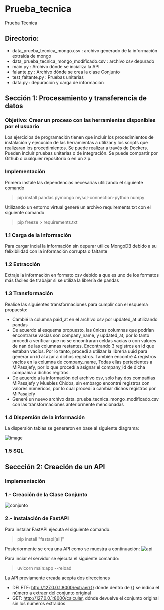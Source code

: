 # Prueba_tecnica
Prueba Técnica

## Directorio:

- data_prueba_tecnica_mongo.csv : archivo generado de la información extraída de mongo
- data_prueba_tecnica_mongo_modificado.csv : archivo csv depurado
- main.py : Archivo dónde se incializa la API
- falante.py : Archivo dónde se crea la clase Conjunto
- test_faltante.py : Pruebas unitarias
- data.py : depuración y carga de información 

## Sección 1: Procesamiento y transferencia de datos

### Objetivo: Crear un proceso con las herramientas disponibles por el usuario

Los ejercicios de programación tienen que incluir los procedimientos de instalación y ejecución de las herramientas a utilizar y los scripts que realizaran los procedimientos. Se puede realizar a través de Dockers. Pueden incluir pruebas unitarias o de integración. Se puede compartir por Github o cualquier repositorio o en un zip.
### Implementación

Primero instale las dependencias necesarias utilizando el siguiente comando
> pip install pandas pymongo mysql-connection-python numpy

Utilizando un entorno virtual generé un archivo requirements.txt con el siguiente comando

> pip freeze > requirements.txt

### 1.1 Carga de la Información

Para cargar incial la información sin depurar utilice MongoDB debido a su felixibilidad con la información corrupta o faltante

### 1.2 Extracción

Extraje la información en formato csv debido a que es uno de los formatos más fáciles de trabajar si se utiliza la librería de pandas

### 1.3 Transformación

Realicé las siguientes transformaciones para cumplir con el esquema propuesto:
- Cambié la columna paid_at en el archivo csv por updated_at utilizando pandas
- De acuerdo al esquema propuesto, las únicas columnas que podrían encontrarse vacías son company_name, y updated_at, por lo tanto procedí a verificar que no se encontraran celdas vacías o con valores de nan de las columnas restantes. Encontrando 3 registros en id que estaban vacíos. Por lo tanto, procedí a utilizar la librería uuid para generar un id al azar a dichos registros. También encontré 4 registros vacíos en la columna de company_name, Todas ellas pertecientes a MiPasajefy, por lo que procedí a asignar el company_id de dicha compañía a dichos regitros.
- De acuerdo a la información del archivo csv, sólo hay dos compañias MiPasajefy y Muebles Chidos, sin embargo encontré registros con valores númericos, por lo cual procedí a cambiar dichos registros por MiPasajefy
- Generé un nuevo archivo data_prueba_tecnica_mongo_modificado.csv con las transformaciones anteriormente mencionadas
### 1.4 Dispersión de la información
La dispersión tablas se generaron en base al siguiente diagrama:

![image](https://github.com/alangamboa97/prueba_tecnica/assets/23564068/5cd07233-ce5c-4ae4-aeea-06198df16e3a)



### 1.5 SQL









## Seccción 2: Creación de un API

### Implementación

### 1.- Creación de la Clase Conjunto




![conjunto](https://github.com/alangamboa97/prueba_tecnica/assets/23564068/1430c32f-6946-4320-9a7f-0f0cd7a7da51)
### 2.- Instalación de FastAPI

Para instalar FastAPI ejecuta el siguiente comando:

> pip install "fastapi[all]"

Posteriormente se crea una API como se muestra a continuación:
![api](https://github.com/alangamboa97/prueba_tecnica/assets/23564068/b7b7a4e1-b594-4d2f-9b15-597a68f33953)

Para inciar el servidor se ejecuta el siguiente comando:
> uvicorn main:app --reload

La API previamente creada acepta dos direcciones

- DELETE: http://127.0.0.1:8000/extraer/{} dónde dentro de {} se indica el número a extraer del conjunto original
- GET: http://127.0.0.1:8000/calcular, dónde devuelve el conjunto original sin los numeros extraidos



